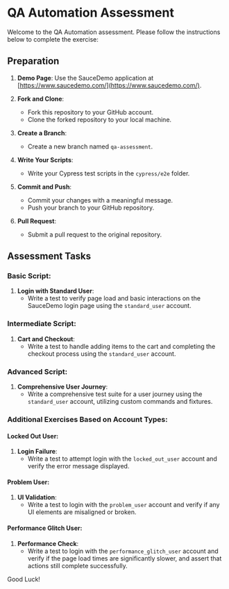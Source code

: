 # QA Automation Assessment

Welcome to the QA Automation assessment. Please follow the instructions below to complete the exercise:

## Preparation

1. **Demo Page**: Use the SauceDemo application at [https://www.saucedemo.com/](https://www.saucedemo.com/).

2. **Fork and Clone**:
   - Fork this repository to your GitHub account.
   - Clone the forked repository to your local machine.

3. **Create a Branch**:
   - Create a new branch named `qa-assessment`.

4. **Write Your Scripts**:
   - Write your Cypress test scripts in the `cypress/e2e` folder.

5. **Commit and Push**:
   - Commit your changes with a meaningful message.
   - Push your branch to your GitHub repository.

6. **Pull Request**:
   - Submit a pull request to the original repository.

## Assessment Tasks

### Basic Script:
1. **Login with Standard User**:
   - Write a test to verify page load and basic interactions on the SauceDemo login page using the `standard_user` account.

### Intermediate Script:
1. **Cart and Checkout**:
   - Write a test to handle adding items to the cart and completing the checkout process using the `standard_user` account.

### Advanced Script:
1. **Comprehensive User Journey**:
   - Write a comprehensive test suite for a user journey using the `standard_user` account, utilizing custom commands and fixtures.

### Additional Exercises Based on Account Types:

#### Locked Out User:
1. **Login Failure**:
   - Write a test to attempt login with the `locked_out_user` account and verify the error message displayed.

#### Problem User:
1. **UI Validation**:
   - Write a test to login with the `problem_user` account and verify if any UI elements are misaligned or broken.

#### Performance Glitch User:
1. **Performance Check**:
   - Write a test to login with the `performance_glitch_user` account and verify if the page load times are significantly slower, and assert that actions still complete successfully.

Good Luck!
